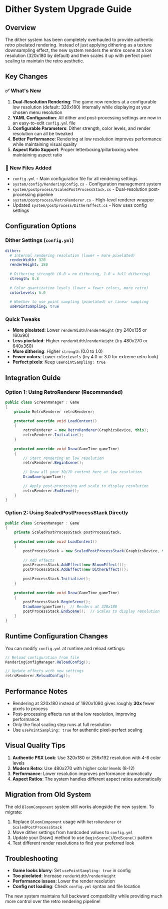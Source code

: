 # Dither System Upgrade Guide

## Overview

The dither system has been completely overhauled to provide authentic retro pixelated rendering. Instead of just applying dithering as a texture downsampling effect, the new system renders the entire scene at a low resolution (320x180 by default) and then scales it up with perfect pixel scaling to maintain the retro aesthetic.

## Key Changes

### ✅ What's New

1. **Dual-Resolution Rendering**: The game now renders at a configurable low resolution (default: 320x180) internally while displaying at your chosen menu resolution
2. **YAML Configuration**: All dither and post-processing settings are now in an easy-to-edit `config.yml` file
3. **Configurable Parameters**: Dither strength, color levels, and render resolution can all be tweaked
4. **Better Performance**: Rendering at low resolution improves performance while maintaining visual quality
5. **Aspect Ratio Support**: Proper letterboxing/pillarboxing when maintaining aspect ratio

### 🔧 New Files Added

- `config.yml` - Main configuration file for all rendering settings
- `system/config/RenderingConfig.cs` - Configuration management system
- `system/postprocess/ScaledPostProcessStack.cs` - Dual-resolution post-processing pipeline
- `system/postprocess/RetroRenderer.cs` - High-level renderer wrapper
- Updated `system/postprocess/DitherEffect.cs` - Now uses config settings

## Configuration Options

### Dither Settings (`config.yml`)

```yaml
dither:
  # Internal rendering resolution (lower = more pixelated)
  renderWidth: 320
  renderHeight: 180
  
  # Dithering strength (0.0 = no dithering, 1.0 = full dithering)
  strength: 0.8
  
  # Color quantization levels (lower = fewer colors, more retro)
  colorLevels: 6.0
  
  # Whether to use point sampling (pixelated) or linear sampling
  usePointSampling: true
```

### Quick Tweaks

- **More pixelated**: Lower `renderWidth`/`renderHeight` (try 240x135 or 160x90)
- **Less pixelated**: Higher `renderWidth`/`renderHeight` (try 480x270 or 640x360)
- **More dithering**: Higher `strength` (0.0 to 1.0)
- **Fewer colors**: Lower `colorLevels` (try 4.0 or 3.0 for extreme retro look)
- **Perfect pixels**: Keep `usePointSampling: true`

## Integration Guide

### Option 1: Using RetroRenderer (Recommended)

```csharp
public class ScreenManager : Game
{
    private RetroRenderer retroRenderer;
    
    protected override void LoadContent()
    {
        retroRenderer = new RetroRenderer(GraphicsDevice, this);
        retroRenderer.Initialize();
    }
    
    protected override void Draw(GameTime gameTime)
    {
        // Start rendering at low resolution
        retroRenderer.BeginScene();
        
        // Draw all your 3D/2D content here at low resolution
        DrawGame(gameTime);
        
        // Apply post-processing and scale to display resolution
        retroRenderer.EndScene();
    }
}
```

### Option 2: Using ScaledPostProcessStack Directly

```csharp
public class ScreenManager : Game
{
    private ScaledPostProcessStack postProcessStack;
    
    protected override void LoadContent()
    {
        postProcessStack = new ScaledPostProcessStack(GraphicsDevice, this);
        
        // Add effects
        postProcessStack.AddEffect(new BloomEffect());
        postProcessStack.AddEffect(new DitherEffect());
        
        postProcessStack.Initialize();
    }
    
    protected override void Draw(GameTime gameTime)
    {
        postProcessStack.BeginScene();
        DrawGame(gameTime);  // Renders at 320x180
        postProcessStack.EndScene();  // Scales to display resolution
    }
}
```

## Runtime Configuration Changes

You can modify `config.yml` at runtime and reload settings:

```csharp
// Reload configuration from file
RenderingConfigManager.ReloadConfig();

// Update effects with new settings
retroRenderer.ReloadConfig();
```

## Performance Notes

- Rendering at 320x180 instead of 1920x1080 gives roughly **30x** fewer pixels to process
- Post-processing effects run at the low resolution, improving performance
- Only the final scaling step runs at full resolution
- Use `usePointSampling: true` for authentic pixel-perfect scaling

## Visual Quality Tips

1. **Authentic PSX Look**: Use 320x180 or 256x192 resolution with 4-6 color levels
2. **Modern Retro**: Use 480x270 with higher color levels (8-12)
3. **Performance**: Lower resolution improves performance dramatically
4. **Aspect Ratios**: The system handles different aspect ratios automatically

## Migration from Old System

The old `BloomComponent` system still works alongside the new system. To migrate:

1. Replace `BloomComponent` usage with `RetroRenderer` or `ScaledPostProcessStack`
2. Move dither settings from hardcoded values to `config.yml`
3. Update your Draw() method to use `BeginScene()`/`EndScene()` pattern
4. Test different render resolutions to find your preferred look

## Troubleshooting

- **Game looks blurry**: Set `usePointSampling: true` in config
- **Too pixelated**: Increase `renderWidth`/`renderHeight`
- **Performance issues**: Lower the render resolution
- **Config not loading**: Check `config.yml` syntax and file location

The new system maintains full backward compatibility while providing much more control over the retro rendering pipeline!